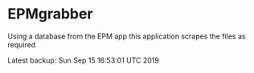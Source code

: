 # EPMgrabber
Using a database from the EPM app this application scrapes the files as required


Latest backup: Sun Sep 15 16:53:01 UTC 2019
